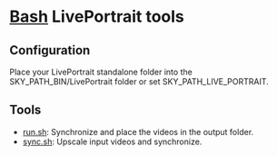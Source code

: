 # [Bash](../../README.md) LivePortrait tools

## Configuration

Place your LivePortrait standalone folder into the SKY_PATH_BIN/LivePortrait folder or set
SKY_PATH_LIVE_PORTRAIT.

## Tools

- [run.sh](run.sh): Synchronize and place the videos in the output folder.
- [sync.sh](sync.sh): Upscale input videos and synchronize.
